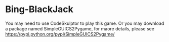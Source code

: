 Bing-BlackJack
==============

You may need to use CodeSkulptor to play this game. Or you may download a package named SimpleGUICS2Pygame, 
for maore details, please see https://pypi.python.org/pypi/SimpleGUICS2Pygame/
